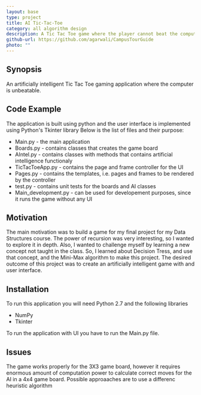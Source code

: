 ```yaml
---
layout: base
type: project
title: AI Tic-Tac-Toe
category: all algorithm design
description: A Tic Tac Toe game where the player cannot beat the computer. The artificial intelligence is impleneted using the min-max algorithm.
github-url: https://github.com/agarwali/CampusTourGuide
photo: ""
---
```

## Synopsis
An artificially intelligent Tic Tac Toe gaming application where the computer is unbeatable.

## Code Example
The application is built using python and the user interface is implemented using Python's Tkinter library
Below is the list of files and their purpose:
* Main.py - the main application
* Boards.py - contains classes that creates the game board
* AIntel.py - contains classes with methods that contains artificial intelligence functionaly
* TicTacToeApp.py - contains the page and frame controller for the UI
* Pages.py - contains the templates, i.e. pages and frames to be rendered by the controller
* test.py - contains unit tests for the boards and AI classes
* Main_development.py - can be used for developement purposes, since it runs the game without any UI

## Motivation
The main motivation was to build a game for my final project for my Data Structures course.
The power of recursion was very interesting, so I wanted to explore it in depth. Also, I wanted to challenge myself by learning a new concept not taught in the class. So, I learned about Decision Tress, and use that concept, and the Mini-Max algorithm to make this project.
The desired outcome of this project was to create an artificially intelligent game with and user interface.

## Installation
To run this application you will need Python 2.7 and the following libraries
 * NumPy
 * Tkinter

To run the application with UI you have to run the Main.py file.

## Issues
The game works properly for the 3X3 game board, however it requires enormous amount of computation power to calculate correct moves for the AI in a 4x4 game board.
Possible approaaches are to use a differenc heuristic algorithm
